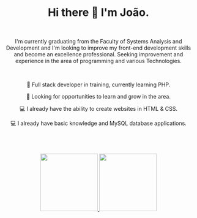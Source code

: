 ### 
  <h1 align="center">
      Hi there 👋 I'm João.   
  </h1>

<br>
  <p align="center">
        I'm currently graduating from the Faculty of Systems Analysis and Development and I'm looking to improve my front-end development skills and become an excellence professional. Seeking improvement and experience in the area of programming and various Technologies.
  </p>
<br>

        
  <p align="center"> 🌱 Full stack developer in training, currently learning PHP.</p>
<p align="center"> 🌱 Looking for opportunities to learn and grow in the area.</p>
<p align="center"> 💻 I already have the ability to create websites in HTML & CSS.</p>
<p align="center"> 💻 I already have basic knowledge and MySQL database applications.</p>
  
  
<br>
<br>
<br>

<div align="center">
  <a href="https://github.com/duribeiro">
    <img height="150em" src="https://github-readme-stats.vercel.app/api?username=admjohn&count_private=true&include_all_commits=true&show_icons=true&theme=dracula&hide_border=false&show_owner=true"/>
    <img height="150em" src="https://github-readme-stats.vercel.app/api/top-langs/?username=admjohn&theme=dracula&hide_border=false&&layout=compact"/>
  </a>
</div>


